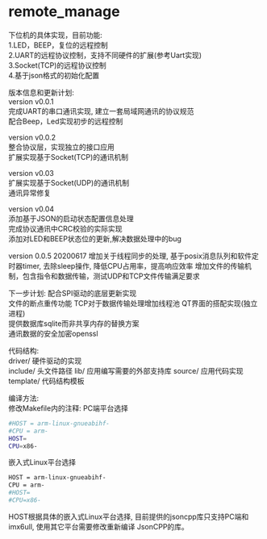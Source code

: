 # remote_manage

下位机的具体实现，目前功能:  
1.LED，BEEP，复位的远程控制  
2.UART的远程协议控制，支持不同硬件的扩展(参考Uart实现)  
3.Socket(TCP)的远程协议控制  
4.基于json格式的初始化配置  

版本信息和更新计划:  
version v0.0.1  
完成UART的串口通讯实现, 建立一套局域网通讯的协议规范  
配合Beep，Led实现初步的远程控制  

version v0.0.2  
整合协议层，实现独立的接口应用  
扩展实现基于Socket(TCP)的通讯机制  

version v0.03  
扩展实现基于Socket(UDP)的通讯机制  
通讯异常修复  

version v0.04  
添加基于JSON的启动状态配置信息处理  
完成协议通讯中CRC校验的实际实现  
添加对LED和BEEP状态位的更新,解决数据处理中的bug  

version 0.0.5 20200617
增加关于线程同步的处理, 基于posix消息队列和软件定时器timer, 去除sleep操作,
降低CPU占用率，提高响应效率
增加文件的传输机制，包含指令和数据传输，测试UDP和TCP文件传输满足要求

下一步计划:
配合SPI驱动的底层更新实现    
文件的断点重传功能
TCP对于数据传输处理增加线程池
QT界面的搭配实现(独立进程)  
提供数据库sqlite而非共享内存的替换方案  
通讯数据的安全加密openssl  

代码结构:  
driver/ 硬件驱动的实现  
include/ 头文件路径
lib/ 应用编写需要的外部支持库
source/ 应用代码实现
template/ 代码结构模板  

编译方法:  
修改Makefile内的注释:
PC端平台选择    
```bash
#HOST = arm-linux-gnueabihf-
#CPU = arm-
HOST=
CPU=x86-
```
嵌入式Linux平台选择
```bash
HOST = arm-linux-gnueabihf-
CPU = arm-
#HOST=
#CPU=x86-
```
HOST根据具体的嵌入式Linux平台选择, 目前提供的jsoncpp库只支持PC端和imx6ull, 使用其它平台需要修改重新编译   JsonCPP的库。  
